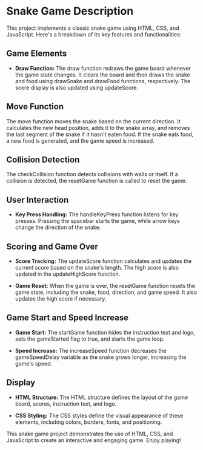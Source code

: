 # Snake Game Description

This project implements a classic snake game using HTML, CSS, and JavaScript. Here's a breakdown of its key features and functionalities:

## Game Elements

- **Draw Function:** The draw function redraws the game board whenever the game state changes. It clears the board and then draws the snake and food using drawSnake and drawFood functions, respectively. The score display is also updated using updateScore.

## Move Function

The move function moves the snake based on the current direction. It calculates the new head position, adds it to the snake array, and removes the last segment of the snake if it hasn't eaten food. If the snake eats food, a new food is generated, and the game speed is increased.

## Collision Detection

The checkCollision function detects collisions with walls or itself. If a collision is detected, the resetGame function is called to reset the game.

## User Interaction

- **Key Press Handling:** The handleKeyPress function listens for key presses. Pressing the spacebar starts the game, while arrow keys change the direction of the snake.

## Scoring and Game Over

- **Score Tracking:** The updateScore function calculates and updates the current score based on the snake's length. The high score is also updated in the updateHighScore function.

- **Game Reset:** When the game is over, the resetGame function resets the game state, including the snake, food, direction, and game speed. It also updates the high score if necessary.

## Game Start and Speed Increase

- **Game Start:** The startGame function hides the instruction text and logo, sets the gameStarted flag to true, and starts the game loop.

- **Speed Increase:** The increaseSpeed function decreases the gameSpeedDelay variable as the snake grows longer, increasing the game's speed.

## Display

- **HTML Structure:** The HTML structure defines the layout of the game board, scores, instruction text, and logo.

- **CSS Styling:** The CSS styles define the visual appearance of these elements, including colors, borders, fonts, and positioning.

This snake game project demonstrates the use of HTML, CSS, and JavaScript to create an interactive and engaging game. Enjoy playing!

